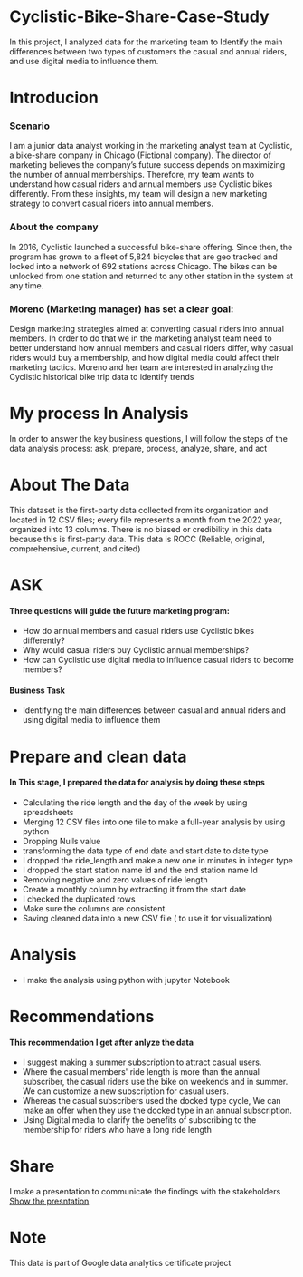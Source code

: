 # Cyclistic-Bike-Share-Case-Study
In this project, I analyzed data for the marketing team to Identify the main differences between two types of customers the casual and annual riders, and use digital media to influence them. 

# Introducion
### Scenario
I am a junior data analyst working in the marketing analyst team at Cyclistic, a bike-share company in Chicago (Fictional company). The director of marketing believes the company’s future success depends on maximizing the number of annual memberships. Therefore, my team wants to understand how casual riders and annual members use Cyclistic bikes differently. From these insights, my team will design a new marketing strategy to convert casual riders into annual members.

### About the company
In 2016, Cyclistic launched a successful bike-share offering. Since then, the program has grown to a fleet of 5,824 bicycles that are geo tracked and locked into a network of 692 stations across Chicago. The bikes can be unlocked from one station and returned to any other station in the system at any time.

### Moreno (Marketing manager) has set a clear goal:
Design marketing strategies aimed at converting casual riders into annual members.
In order to do that we in the marketing analyst team need to better understand how annual members and casual riders differ, why casual riders would buy a membership, and how digital media could affect their marketing tactics. Moreno and her team are interested in analyzing the Cyclistic historical bike trip data to identify trends

# My process In Analysis
In order to answer the key business questions, I will follow the steps of the data analysis process: ask, prepare, process, analyze, share, and act

# About The Data
This dataset is the first-party data collected from its organization and located in 12 CSV files; every file represents a month from the 2022 year, organized into 13 columns. There is no biased or credibility in this data because this is first-party data. This data is ROCC (Reliable, original, comprehensive, current, and cited)

# ASK
#### Three questions will guide the future marketing program:
- How do annual members and casual riders use Cyclistic bikes differently?
- Why would casual riders buy Cyclistic annual memberships?
- How can Cyclistic use digital media to influence casual riders to become members?

#### Business Task
- Identifying the main differences between casual and annual riders and using digital media to influence them

# Prepare and clean data
#### In This stage, I prepared the data for analysis by doing these steps
- Calculating the ride length and the day of the week by using spreadsheets
- Merging 12 CSV files into one file to make a full-year analysis by using python
- Dropping Nulls value
- transforming the data type of end date and start date to date type
- I dropped the ride_length and make a new one in minutes in integer type
- I dropped the start station name id and the end station name Id
- Removing negative and zero values of ride length
- Create a monthly column by extracting it from the start date
- I checked the duplicated rows
- Make sure the columns are consistent
- Saving cleaned data into a new CSV file ( to use it for visualization)
 
 # Analysis 
 - I make the analysis using python with jupyter Notebook

# Recommendations
#### This recommendation I get after anlyze the data
- I suggest making a summer subscription to attract casual users.
- Where the casual members' ride length is more than the annual subscriber, the casual riders use the bike on weekends and in summer. We can customize a new subscription for casual users.
- Whereas the casual subscribers used the docked type cycle, We can make an offer when they use the docked type in an annual subscription.
- Using Digital media to clarify the benefits of subscribing to the membership for riders who have a long ride length
 
# Share 
I make a presentation to communicate the findings with the stakeholders
[Show the presntation](https://docs.google.com/presentation/d/1FW8uAhTC0ElLVwDJYVzaKG3bmdVpdNy1mFRzQZynOQk/edit?usp=sharing)

# Note 
This data is part of Google data analytics certificate project
